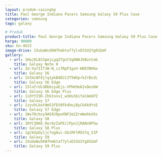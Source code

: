 ```yaml
---
layout: produk-casinghp
title: Paul George Indiana Pacers Samsung Galaxy S9 Plus Case
categories: samsung
tags: galaxy

# Produk
product-title: Paul George Indiana Pacers Samsung Galaxy S9 Plus Case
harga: 90000
sku: hn-4615
image-drive: 1XuUaWuSKW7hmbtaf7ylxE5SU2Yg01GmF
gallery:
  - url: 1Haj8LB33pmjLgqZfgnCVg0WAJkBzntab
    title: Galaxy Note 8
  - url: 1U-Va7IITJW-N_cz7RpP1goV-WOEVBHGe
    title: Galaxy S6
  - url: 1h34z8F4jlq1pkB4D213T5WXprkZrBx3L
    title: Galaxy S6 Edge
  - url: 15luTrULGRbbiyaEjs-VPkK9eK2vDesKW
    title: Galaxy S6 Edge Plus
  - url: 1iOYYI5R-IhGtonsI_wSHvSbiYaCAmGPZ
    title: Galaxy S7
  - url: 1zyvhLbatHm53fEV8Fk4hwjByCU4k9YsE
    title: Galaxy S7 Edge
  - url: 1Wx70cbzy9A50J8poXNF2m2ZrmWahkdXz
    title: Galaxy S8
  - url: 1RYC3DKO_Oer8zZaPEilPpnJjRANn9PSw
    title: Galaxy S8 Plus
  - url: 1gCbVpDyljc7og8ui-GbiMFlM5Sfq_5IP
    title: Galaxy S9
  - url: 1XuUaWuSKW7hmbtaf7ylxE5SU2Yg01GmF
    title: Galaxy S9 Plus
---
```

